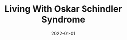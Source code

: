 ---
title: "Living With Oskar Schindler Syndrome"
date: "2022-01-01"
menu: "main"
description: "Some thoughts"
---